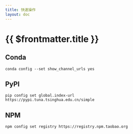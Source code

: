 ```yaml
---
title: 快速操作
layout: doc
---
```


# {{ $frontmatter.title }}


## Conda
```shell
conda config --set show_channel_urls yes
```

## PyPI
```shell
pip config set global.index-url https://pypi.tuna.tsinghua.edu.cn/simple
```

## NPM
```shell
npm config set registry https://registry.npm.taobao.org
```